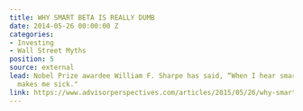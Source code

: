 ```yaml
---
title: WHY SMART BETA IS REALLY DUMB
date: 2014-05-26 00:00:00 Z
categories:
- Investing
- Wall Street Myths
position: 5
source: external
lead: Nobel Prize awardee William F. Sharpe has said, “When I hear smart beta, it
  makes me sick."
link: https://www.advisorperspectives.com/articles/2015/05/26/why-smart-beta-is-really-dumb
---
```


